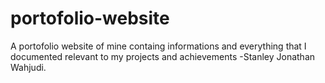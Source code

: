 # portofolio-website
 A portofolio website of mine containg informations and everything that I documented relevant to my projects and achievements -Stanley Jonathan Wahjudi.
